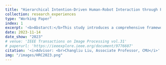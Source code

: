 ```yaml
---
title: "Hierarchical Intention-Driven Human-Robot Interaction through Planning Prediction"
collection: research_experiences
type: "Working Paper"
index: 1
excerpt: '<b>Abstarct:</b>This study introduces a comprehensive framework designed to enhance hierarchical human detection and intention recognition in the context of human-robot collaboration. The framework incorporates two key components: hierarchical human detection through distance estimation and hierarchical human intention recognition via planning prediction. First, we present a novel approach for <b>hierarchical human detection through distance estimation</b>, which effectively eliminates potential interferences. This method significantly <b>boosts the precision of low-level human intention recognition</b>. Furthermore, we propose a methodology for hierarchical human intention recognition. This approach involves the <b>decomposition of high-level intentions into a series of sub-tasks</b>. This decomposition <b>facilitates planning prediction based on low-level intentions</b>, thus offering a structured and efficient means of understanding and responding to human intent. The implementation of hierarchy within the framework has notable benefits. It substantially <b>enhances human-robot collaboration efficiency</b>, resulting in interactions that are <b>more robust, convenient, and intuitive</b>. This research contributes to the advancement of human-robot interaction and holds promise for a wide range of applications in robotics and automation.'
date: 2023-11-14
date_show: "2023"
# venue: 'IEEE Transactions on Image Processing vol.31'
# paperurl: 'https://ieeexplore.ieee.org/document/9776607'
citation: '<i>Advisor: <br>Changliu Liu, Associate Professor, CMU</i>' 
img: "/images/HRC2023.png"
---
```


